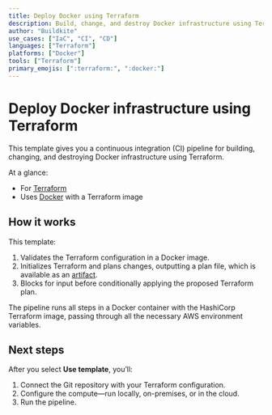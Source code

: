 ```yaml
---
title: Deploy Docker using Terraform
description: Build, change, and destroy Docker infrastructure using Terraform.
author: "Buildkite"
use_cases: ["IaC", "CI", "CD"]
languages: ["Terraform"]
platforms: ["Docker"]
tools: ["Terraform"]
primary_emojis: [":terraform:", ":docker:"]
---
```


# Deploy Docker infrastructure using Terraform

This template gives you a continuous integration (CI) pipeline for building, changing, and destroying Docker infrastructure using Terraform.

At a glance:

- For [Terraform](https://www.terraform.io/)
- Uses [Docker](https://github.com/buildkite-plugins/docker-buildkite-plugin) with a Terraform image

## How it works

This template:

1. Validates the Terraform configuration in a Docker image.
2. Initializes Terraform and plans changes, outputting a plan file, which is available as an [artifact](https://buildkite.com/docs/pipelines/artifacts).
3. Blocks for input before conditionally applying the proposed Terraform plan.

The pipeline runs all steps in a Docker container with the HashiCorp Terraform image, passing through all the necessary AWS environment variables.

## Next steps

After you select **Use template**, you’ll:

1. Connect the Git repository with your Terraform configuration.
2. Configure the compute—run locally, on-premises, or in the cloud.
3. Run the pipeline.

